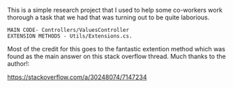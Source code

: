 This is a simple research project that I used to help some co-workers work thorough a task that we had that was turning out to be quite laborious. 

    MAIN CODE- Controllers/ValuesController 
    EXTENSION METHODS - Utils/Extensions.cs.

Most of the credit for this goes to the fantastic extention method which was found as the main answer on this stack overflow thread. Much thanks to the author!:

https://stackoverflow.com/a/30248074/7147234
